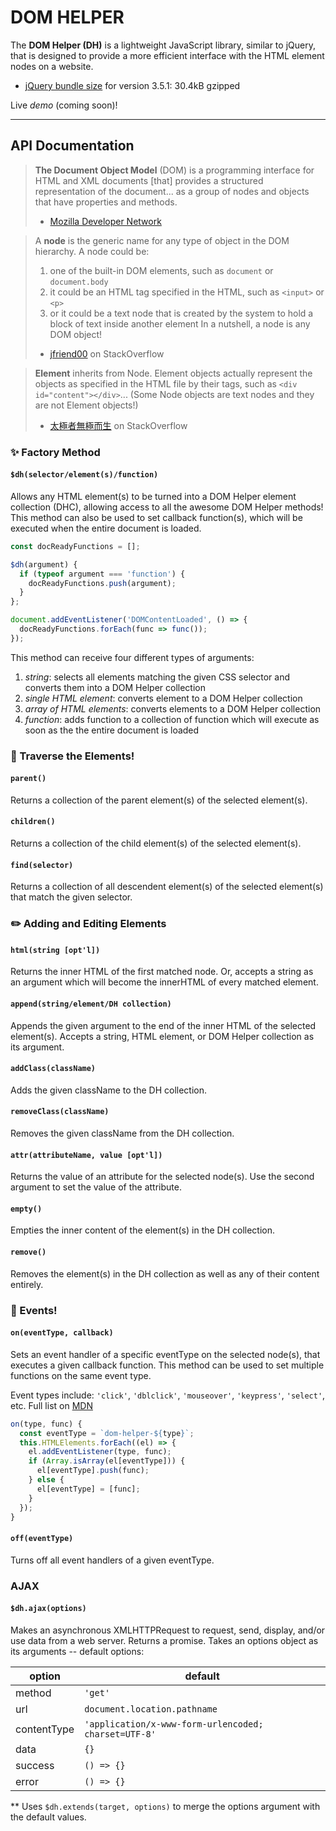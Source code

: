 # DOM HELPER

The **DOM Helper (DH)** is a lightweight JavaScript library, similar to jQuery, that is designed to provide a more efficient interface with the HTML element nodes on a website.

* [jQuery bundle size](https://bundlephobia.com/result?p=jquery) for version 3.5.1: 30.4kB gzipped

Live _demo_ (coming soon)!

---
## API Documentation

> **The Document Object Model** (DOM) is a programming interface for HTML and XML documents [that] provides a structured representation of the document... as a group of nodes and objects that have properties and methods.
> - [Mozilla Developer Network](https://developer.mozilla.org/en-US/docs/Web/API/Document_Object_Model/Introduction)

> A **node** is the generic name for any type of object in the DOM hierarchy. A node could be:
>1. one of the built-in DOM elements, such as `document` or `document.body`
>2. it could be an HTML tag specified in the HTML, such as `<input>` or `<p>`
>3. or it could be a text node that is created by the system to hold a block of text inside another element
> In a nutshell, a node is any DOM object!
>   - [jfriend00](http://stackoverflow.com/questions/9979172/difference-between-node-object-and-element-object/9979779#9979779) on StackOverflow

> **Element** inherits from Node. Element objects actually represent the objects as specified in the HTML file by their tags, such as `<div id="content"></div>`... (Some Node objects are text nodes and they are not Element objects!)
> - [太極者無極而生](http://stackoverflow.com/questions/9979172/difference-between-node-object-and-element-object/16014680#16014680) on StackOverflow

### :sparkles: Factory Method

#### `$dh(selector/element(s)/function)`
Allows any HTML element(s) to be turned into a DOM Helper element collection (DHC), allowing access to all the awesome DOM Helper methods! This method can also be used to set callback function(s), which will be executed when the entire document is loaded.

```js
const docReadyFunctions = [];

$dh(argument) {
  if (typeof argument === 'function') {
    docReadyFunctions.push(argument);
  }
};

document.addEventListener('DOMContentLoaded', () => {
  docReadyFunctions.forEach(func => func());
});
```

This method can receive four different types of arguments:
1. *string*: selects all elements matching the given CSS selector and converts them into a DOM Helper collection
2. *single HTML element*: converts element to a DOM Helper collection
3. *array of HTML elements*: converts elements to a DOM Helper collection
4. *function*: adds function to a collection of function which will execute as soon as the the entire document is loaded

### :mountain_cableway: Traverse the Elements!

#### `parent()`
Returns a collection of the parent element(s) of the selected element(s).

#### `children()`
Returns a collection of the child element(s) of the selected element(s).

#### `find(selector)`
Returns a collection of all descendent element(s) of the selected element(s) that match the given selector.

### :pencil2: Adding and Editing Elements

#### `html(string [opt'l])`
Returns the inner HTML of the first matched node. Or, accepts a string as an argument which will become the innerHTML of every matched element.

#### `append(string/element/DH collection)`
Appends the given argument to the end of the inner HTML of the selected element(s). Accepts a string, HTML element, or DOM Helper collection as its argument.

#### `addClass(className)`
Adds the given className to the DH collection.

#### `removeClass(className)`
Removes the given className from the DH collection.

#### `attr(attributeName, value [opt'l])`
Returns the value of an attribute for the selected node(s). Use the second argument to set the value of the attribute.

#### `empty()`
Empties the inner content of the element(s) in the DH collection.

#### `remove()`
Removes the element(s) in the DH collection as well as any of their content entirely.

### :balloon: Events!

#### `on(eventType, callback)`
Sets an event handler of a specific eventType on the selected node(s), that executes a given callback function. This method can be used to set multiple functions on the same event type.

Event types include: `'click'`, `'dblclick'`, `'mouseover'`, `'keypress'`, `'select'`, etc. Full list on [MDN](https://developer.mozilla.org/en-US/docs/Web/Events)

```js
on(type, func) {
  const eventType = `dom-helper-${type}`;
  this.HTMLElements.forEach((el) => {
    el.addEventListener(type, func);
    if (Array.isArray(el[eventType])) {
      el[eventType].push(func);
    } else {
      el[eventType] = [func];
    }
  });
}
```

#### `off(eventType)`
Turns off all event handlers of a given eventType.

### AJAX

#### `$dh.ajax(options)`
Makes an asynchronous XMLHTTPRequest to request, send, display, and/or use data from a web server.  Returns a promise. Takes an options object as its arguments -- default options:

option | default
--- | ---
method | `'get'`
url | `document.location.pathname`
contentType | `'application/x-www-form-urlencoded; charset=UTF-8'`
data | `{}`
success | `() => {}`
error | `() => {}`

** Uses `$dh.extends(target, options)` to merge the options argument with the default values.
